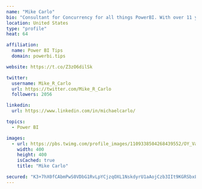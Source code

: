 ```yaml
---
name: "Mike Carlo"
bio: "Consultant for Concurrency for all things PowerBI. With over 11 years of data experience I'm making waves by deploying PowerBI into local Milwaukee Companies."
location: United States
type: "profile"
heat: 64

affiliation:
  name: Power BI Tips
  domain: powerbi.tips

website: https://t.co/Z3zO6dilSk

twitter:
  username: Mike_R_Carlo
  url: https://twitter.com/Mike_R_Carlo
  followers: 2056

linkedin:
  url: https://www.linkedin.com/in/michaelcarlo/

topics:
  - Power BI

images:
  - url: https://pbs.twimg.com/profile_images/1109338504268439552/OY_Va867_400x400.jpg
    width: 400
    height: 400
    isCached: true
    title: "Mike Carlo"

secured: "K3+7hX0fCAbmPwS0VDbG1RvLpYCjzqOXL1NskdyrU1aAojCzb3IIt9KGRSbxLirQSxg0+lK1WjkqY+AsCM12Lfyrceo+BlFcCJh0aiHDbcmYdcurp02cID9EwDlYOp9SJvfAe+QDpZZ5yl/dMRUvBKsMf1JkNCfqxI+M003iauc1oPDqrP1Yxvkah2dr3qQwoAW8z9YyfVxX3ciakBKIALMQjNzHkZ7ET2mnRN9dTXKy8xV2bfNuAhWdsdu2+aVoCjFKnkyITzlE3mKJOa8bC4NWslhWY9MOUSOWNeAFKFEUcqKQCKdVBLorDQFO1qmWf3zPqxIV4fpx0BtPyppy/ANgLmLMmMPn4SCk2iwphm27Yl8EKK9UM4APrLych0VvmYN4q0aDHtwtOa+fS0y3Q1Y5PSC1aDwZXmiJQKzHzfo=;WaHzNSzi+em3MfrhVAKTWQ=="
---
```


